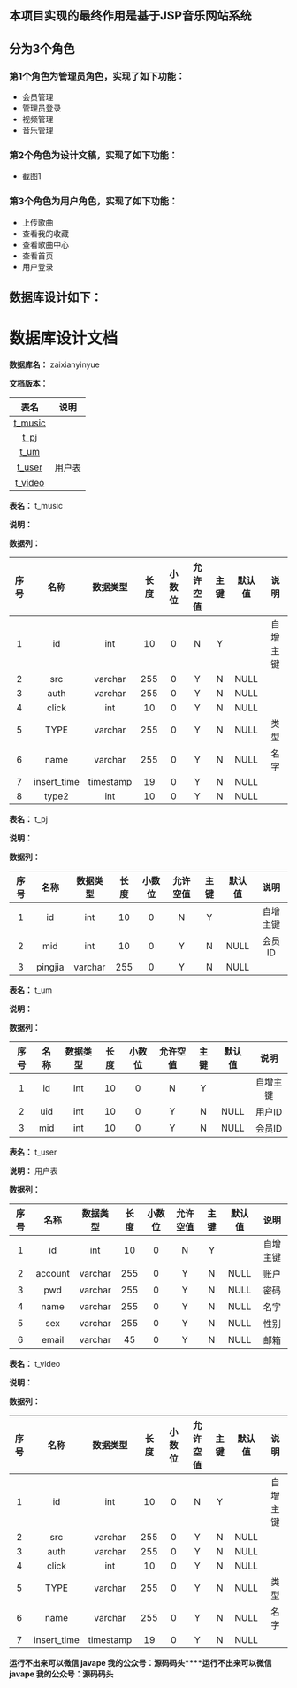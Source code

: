 ## 本项目实现的最终作用是基于JSP音乐网站系统
## 分为3个角色
### 第1个角色为管理员角色，实现了如下功能：
 - 会员管理
 - 管理员登录
 - 视频管理
 - 音乐管理
### 第2个角色为设计文稿，实现了如下功能：
 - 截图1
### 第3个角色为用户角色，实现了如下功能：
 - 上传歌曲
 - 查看我的收藏
 - 查看歌曲中心
 - 查看首页
 - 用户登录
## 数据库设计如下：
# 数据库设计文档

**数据库名：** zaixianyinyue

**文档版本：** 


| 表名                  | 说明       |
| :---: | :---: |
| [t_music](#t_music) |  |
| [t_pj](#t_pj) |  |
| [t_um](#t_um) |  |
| [t_user](#t_user) | 用户表 |
| [t_video](#t_video) |  |

**表名：** <a id="t_music">t_music</a>

**说明：** 

**数据列：**

| 序号 | 名称 | 数据类型 |  长度  | 小数位 | 允许空值 | 主键 | 默认值 | 说明 |
| :---: | :---: | :---: | :---: | :---: | :---: | :---: | :---: | :---: |
|  1   | id |   int   | 10 |   0    |    N     |  Y   |       | 自增主键  |
|  2   | src |   varchar   | 255 |   0    |    Y     |  N   |   NULL    |   |
|  3   | auth |   varchar   | 255 |   0    |    Y     |  N   |   NULL    |   |
|  4   | click |   int   | 10 |   0    |    Y     |  N   |   NULL    |   |
|  5   | TYPE |   varchar   | 255 |   0    |    Y     |  N   |   NULL    | 类型  |
|  6   | name |   varchar   | 255 |   0    |    Y     |  N   |   NULL    | 名字  |
|  7   | insert_time |   timestamp   | 19 |   0    |    Y     |  N   |   NULL    |   |
|  8   | type2 |   int   | 10 |   0    |    Y     |  N   |   NULL    |   |

**表名：** <a id="t_pj">t_pj</a>

**说明：** 

**数据列：**

| 序号 | 名称 | 数据类型 |  长度  | 小数位 | 允许空值 | 主键 | 默认值 | 说明 |
| :---: | :---: | :---: | :---: | :---: | :---: | :---: | :---: | :---: |
|  1   | id |   int   | 10 |   0    |    N     |  Y   |       | 自增主键  |
|  2   | mid |   int   | 10 |   0    |    Y     |  N   |   NULL    | 会员ID  |
|  3   | pingjia |   varchar   | 255 |   0    |    Y     |  N   |   NULL    |   |

**表名：** <a id="t_um">t_um</a>

**说明：** 

**数据列：**

| 序号 | 名称 | 数据类型 |  长度  | 小数位 | 允许空值 | 主键 | 默认值 | 说明 |
| :---: | :---: | :---: | :---: | :---: | :---: | :---: | :---: | :---: |
|  1   | id |   int   | 10 |   0    |    N     |  Y   |       | 自增主键  |
|  2   | uid |   int   | 10 |   0    |    Y     |  N   |   NULL    | 用户ID  |
|  3   | mid |   int   | 10 |   0    |    Y     |  N   |   NULL    | 会员ID  |

**表名：** <a id="t_user">t_user</a>

**说明：** 用户表

**数据列：**

| 序号 | 名称 | 数据类型 |  长度  | 小数位 | 允许空值 | 主键 | 默认值 | 说明 |
| :---: | :---: | :---: | :---: | :---: | :---: | :---: | :---: | :---: |
|  1   | id |   int   | 10 |   0    |    N     |  Y   |       | 自增主键  |
|  2   | account |   varchar   | 255 |   0    |    Y     |  N   |   NULL    | 账户  |
|  3   | pwd |   varchar   | 255 |   0    |    Y     |  N   |   NULL    | 密码  |
|  4   | name |   varchar   | 255 |   0    |    Y     |  N   |   NULL    | 名字  |
|  5   | sex |   varchar   | 255 |   0    |    Y     |  N   |   NULL    | 性别  |
|  6   | email |   varchar   | 45 |   0    |    Y     |  N   |   NULL    | 邮箱  |

**表名：** <a id="t_video">t_video</a>

**说明：** 

**数据列：**

| 序号 | 名称 | 数据类型 |  长度  | 小数位 | 允许空值 | 主键 | 默认值 | 说明 |
| :---: | :---: | :---: | :---: | :---: | :---: | :---: | :---: | :---: |
|  1   | id |   int   | 10 |   0    |    N     |  Y   |       | 自增主键  |
|  2   | src |   varchar   | 255 |   0    |    Y     |  N   |   NULL    |   |
|  3   | auth |   varchar   | 255 |   0    |    Y     |  N   |   NULL    |   |
|  4   | click |   int   | 10 |   0    |    Y     |  N   |   NULL    |   |
|  5   | TYPE |   varchar   | 255 |   0    |    Y     |  N   |   NULL    | 类型  |
|  6   | name |   varchar   | 255 |   0    |    Y     |  N   |   NULL    | 名字  |
|  7   | insert_time |   timestamp   | 19 |   0    |    Y     |  N   |   NULL    |   |

**运行不出来可以微信 javape 我的公众号：源码码头****运行不出来可以微信 javape 我的公众号：源码码头**
